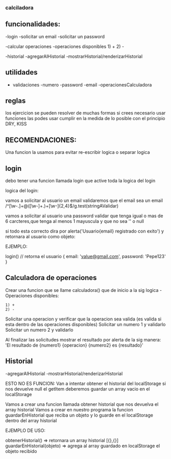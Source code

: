 ### calciladora

## funcionalidades:

-login
    -solicitar un email
    -solicitar un password


-calcular operaciones
    -operaciones disponibles
    1) +
    2) -


-historial
    -agregarAlHistorial
    -mostrarHistorial/renderizarHistorial

## utilidades

- validaciones
    -numero
    -password
    -email
    -operacionesCalculadora

## reglas

los ejercicion se pueden resolver de muchas formas
si crees necesario usar funciones las podes usar
cumplir en la medida de lo posible con el principio DRY, KISS

## RECOMENDACIONES:

Una funcion la usamos para evitar re-escribir logica o separar logica

## login

debo tener una funcion llamada login que active toda la logica del login

logica del login:

vamos a solicitar al usuario un email
validaremos que el email sea un email
/^[\w-\.]+@([\w-]+\.)+[\w-]{2,4}$/g.test(stringAValidar)

vamos a solicitar al usuario una password
validar que tenga igual o mas de 6 carcteres,que tenga al menos 1 mayuscula y que no sea '' o null

si todo esta correcto dira por alerta('Usuario{email} registrado con exito') y retornara al usuario como objeto:

EJEMPLO:

login() // retorna el usuario {
    email: 'value@gmail.com',
    password: 'Pepe123'
}

## Calculadora de operaciones

Crear una funcion que se llame calculadora() que de inicio a la sig logica
-Operaciones disponibles:

    1) +
    2) -

Solicitar una operacion y verificar que la operacion sea valida (es valida si esta dentro de las 
operaciones disponibles)
Solicitar un numero 1 y validarlo
Solicitar un numero 2 y validarlo

Al finalizar las solicitudes mostrar el resultado por alerta de la sig manera:
'El resultado de {numero1} {operacion} {numero2} es {resultado}'



## Historial

-agregarAlHistorial
-mostrarHistorial/renderizarHistorial


ESTO NO ES FUNCION: Van a intentar obtener el historial del localStorage si nos devuelve null el getItem 
deberemos guardar un array vacio en el localStorage

Vamos a crear una funcion llamada obtener historial que nos devuelva el array historial
Vamos a crear en nuestro programa la funcion guardarEnHistorial que reciba un objeto y
lo guarde en el localStorage dentro del array historial

EJEMPLO DE USO: 

obtenerHistorial() => retornara un array historial [{},{}]
guardarEnHistorial(objeto) => agrega al array guardado en localStorage el objeto recibido



















